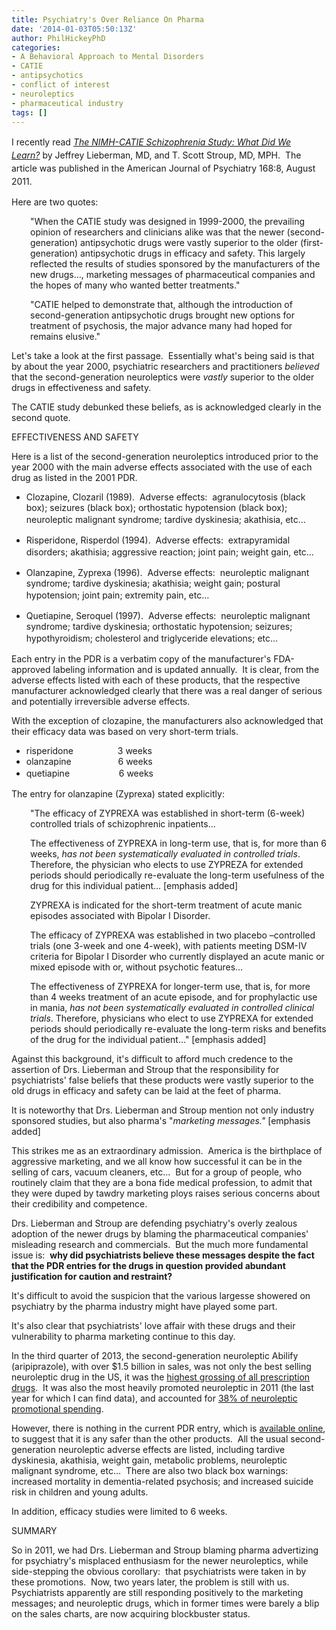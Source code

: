```yaml
---
title: Psychiatry's Over Reliance On Pharma
date: '2014-01-03T05:50:13Z'
author: PhilHickeyPhD
categories:
- A Behavioral Approach to Mental Disorders
- CATIE
- antipsychotics
- conflict of interest
- neuroleptics
- pharmaceutical industry
tags: []
---
```


<span style="line-height: 1.5em;">I recently read </span><a href="http://ajp.psychiatryonline.org/data/Journals/AJP/4236/appi.ajp.2011.11010039.pdf"><i style="line-height: 1.5em;">The NIMH-CATIE Schizophrenia Study: What Did We Learn?</i></a><span style="line-height: 1.5em;"> by Jeffrey Lieberman, MD, and T. Scott Stroup, MD, MPH.  The article was published in the American Journal of Psychiatry 168:8, August 2011.  </span>

Here are two quotes:
<p style="padding-left: 30px;">"When the CATIE study was designed in 1999-2000, the prevailing opinion of researchers and clinicians alike was that the newer (second-generation) antipsychotic drugs were vastly superior to the older (first-generation) antipsychotic drugs in efficacy and safety. This largely reflected the results of studies sponsored by the manufacturers of the new drugs…, marketing messages of pharmaceutical companies and the hopes of many who wanted better treatments."</p>
<p style="padding-left: 30px;">"CATIE helped to demonstrate that, although the introduction of second-generation antipsychotic drugs brought new options for treatment of psychosis, the major advance many had hoped for remains elusive."</p>
Let's take a look at the first passage.  Essentially what's being said is that by about the year 2000, psychiatric researchers and practitioners <i>believed</i> that the second-generation neuroleptics were <i>vastly</i> superior to the older drugs in effectiveness and safety.

The CATIE study debunked these beliefs, as is acknowledged clearly in the second quote.

EFFECTIVENESS AND SAFETY

Here is a list of the second-generation neuroleptics introduced prior to the year 2000 with the main adverse effects associated with the use of each drug as listed in the 2001 PDR.
<ul>
	<li>Clozapine, Clozaril (1989).  Adverse effects:  agranulocytosis (black box); seizures (black box); orthostatic hypotension (black box); neuroleptic malignant syndrome; tardive dyskinesia; akathisia, etc…<span style="line-height: 1.5em;"> </span></li>
</ul>
<ul>
	<li>Risperidone, Risperdol (1994).  Adverse effects:  extrapyramidal disorders; akathisia; aggressive reaction; joint pain; weight gain, etc…<span style="line-height: 1.5em;"> </span></li>
</ul>
<ul>
	<li>Olanzapine, Zyprexa (1996).  Adverse effects:  neuroleptic malignant syndrome; tardive dyskinesia; akathisia; weight gain; postural hypotension; joint pain; extremity pain, etc…<span style="line-height: 1.5em;"> </span></li>
</ul>
<ul>
	<li>Quetiapine, Seroquel (1997).  Adverse effects:  neuroleptic malignant syndrome; tardive dyskinesia; orthostatic hypotension; seizures; hypothyroidism; cholesterol and triglyceride elevations; etc...<span style="line-height: 1.5em;"> </span></li>
</ul>
Each entry in the PDR is a verbatim copy of the manufacturer's FDA-approved labeling information and is updated annually.  It is clear, from the adverse effects listed with each of these products, that the respective manufacturer acknowledged clearly that there was a real danger of serious and potentially irreversible adverse effects.

With the exception of clozapine, the manufacturers also acknowledged that their efficacy data was based on very short-term trials.
<ul>
	<li>risperidone                  3 weeks</li>
	<li>olanzapine                   6 weeks</li>
	<li>quetiapine                    6 weeks<span style="line-height: 1.5em;"> </span></li>
</ul>
The entry for olanzapine (Zyprexa) stated explicitly:
<p style="padding-left: 30px;">"The efficacy of ZYPREXA was established in short-term (6-week) controlled trials of schizophrenic inpatients…</p>
<p style="padding-left: 30px;">The effectiveness of ZYPREXA in long-term use, that is, for more than 6 weeks, <i>has not been systematically evaluated in controlled trials</i>.  Therefore, the physician who elects to use ZYPREZA for extended periods should periodically re-evaluate the long-term usefulness of the drug for this individual patient… [emphasis added]</p>
<p style="padding-left: 30px;">ZYPREXA is indicated for the short-term treatment of acute manic episodes associated with Bipolar I Disorder.</p>
<p style="padding-left: 30px;">The efficacy of ZYPREXA was established in two placebo –controlled trials (one 3-week and one 4-week), with patients meeting DSM-IV criteria for Bipolar I Disorder who currently displayed an acute manic or mixed episode with or, without psychotic features…</p>
<p style="padding-left: 30px;">The effectiveness of ZYPREXA for longer-term use, that is, for more than 4 weeks treatment of an acute episode, and for prophylactic use in mania, <i>has not been systematically evaluated in controlled clinical trials</i>. Therefore, physicians who elect to use ZYPREXA for extended periods should periodically re-evaluate the long-term risks and benefits of the drug for the individual patient…" [emphasis added]</p>
Against this background, it's difficult to afford much credence to the assertion of Drs. Lieberman and Stroup that the responsibility for psychiatrists' false beliefs that these products were vastly superior to the old drugs in efficacy and safety can be laid at the feet of pharma.

It is noteworthy that Drs. Lieberman and Stroup mention not only industry sponsored studies, but also pharma's "<i>marketing messages." </i>[emphasis added]

This strikes me as an extraordinary admission.  America is the birthplace of aggressive marketing, and we all know how successful it can be in the selling of cars, vacuum cleaners, etc...  But for a group of people, who routinely claim that they are a bona fide medical profession, to admit that they were duped by tawdry marketing ploys raises serious concerns about their credibility and competence.

Drs. Lieberman and Stroup are defending psychiatry's overly zealous adoption of the newer drugs by blaming the pharmaceutical companies' misleading research and commercials.  But the much more fundamental issue is:  <strong>why did psychiatrists believe these messages despite the fact that the PDR entries for the drugs in question provided abundant justification for caution and restraint?</strong>

It's difficult to avoid the suspicion that the various largesse showered on psychiatry by the pharma industry might have played some part.

It's also clear that psychiatrists' love affair with these drugs and their vulnerability to pharma marketing continue to this day.

In the third quarter of 2013, the second-generation neuroleptic Abilify (aripiprazole), with over $1.5 billion in sales, was not only the best selling neuroleptic drug in the US, it was the <a href="http://www.drugs.com/stats/top100/sales">highest grossing of all prescription drugs</a>.  It was also the most heavily promoted neuroleptic in 2011 (the last year for which I can find data), and accounted for <a href="http://www.imshealth.com/ims/Global/Content/Corporate/Press%20Room/IMS%20in%20the%20News/Documents/PM360_IMS_Antipsychotics_0112.pdf">38% of neuroleptic promotional spending</a>.

However, there is nothing in the current PDR entry, which is <a href="http://www.pdr.net/full-prescribing-information/abilify?druglabelid=103">available online</a>, to suggest that it is any safer than the other products.  All the usual second-generation neuroleptic adverse effects are listed, including tardive dyskinesia, akathisia, weight gain, metabolic problems, neuroleptic malignant syndrome, etc…  There are also two black box warnings:  increased mortality in dementia-related psychosis; and increased suicide risk in children and young adults.

In addition, efficacy studies were limited to 6 weeks.

SUMMARY

So in 2011, we had Drs. Lieberman and Stroup blaming pharma advertizing for psychiatry's misplaced enthusiasm for the newer neuroleptics, while side-stepping the obvious corollary:  that psychiatrists were taken in by these promotions.  Now, two years later, the problem is still with us.  Psychiatrists apparently are still responding positively to the marketing messages; and neuroleptic drugs, which in former times were barely a blip on the sales charts, are now acquiring blockbuster status.